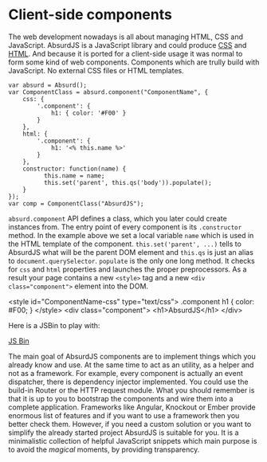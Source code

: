 # Client-side components

<social>

The web development nowadays is all about managing HTML, CSS and JavaScript. AbsurdJS is a JavaScript library and could produce [CSS](/pages/css-preprocessing/) and [HTML](/pages/html-preprocessing/). And because it is ported for a client-side usage it was normal to form some kind of web components. Components which are trully build with JavaScript. No external CSS files or HTML templates.

	var absurd = Absurd();
	var ComponentClass = absurd.component("ComponentName", {
		css: {
			'.component': {
				h1: { color: '#F00' }
			}
		},
		html: {
			'.component': {
				h1: '<% this.name %>'
			}
		},
		constructor: function(name) {
			  this.name = name;
			  this.set('parent', this.qs('body')).populate();
		}
	});
	var comp = ComponentClass("AbsurdJS");

`absurd.component` API defines a class, which you later could create instances from. The entry point of every component is its `.constructor` method. In the example above we set a local variable `name` which is used in the HTML template of the component. `this.set('parent', ...)` tells to AbsurdJS what will be the parent DOM element and `this.qs` is just an alias to `document.querySelector`. `populate` is the only one long method. It checks for `css` and `html` properties and launches the proper preprocessors. As a result your page contains a new `<style>` tag and a new `<div class="component">` element into the DOM.

<example>
<html>
&lt;style id="ComponentName-css" type="text/css">
.component h1 {
	color: #F00;
}
&lt;/style>
</html>
<html>
&lt;div class="component">
	&lt;h1>AbsurdJS&lt;/h1>
&lt;/div>
</html>
</example>

Here is a JSBin to play with:

<a class="jsbin-embed" href="http://jsbin.com/juwap/3/embed?js,output">JS Bin</a><script src="http://static.jsbin.com/js/embed.js"></script>

The main goal of AbsurdJS components are to implement things which you already know and use. At the same time to act as an utility, as a helper and not as a framework. For example, every component is actually an event dispatcher, there is dependency injector implemented. You could use the build-in Router or the HTTP request module. What you should remember is that it is up to you to bootstrap the components and wire them into a complete application. Frameworks like Angular, Knockout or Ember provide enormous list of features and if you want to use a framework then you better check them. However, if you need a custom solution or you want to simplify the already started project AbsurdJS is suitable for you. It is a minimalistic collection of helpful JavaScript snippets which main purpose is to avoid the *magical* moments, by providing transparency.

	